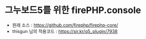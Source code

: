 # 그누보드5를 위한 firePHP.console

* 원래 소스 : https://github.com/firephp/firephp-core/
* thisgun 님의 적용코드 : https://sir.kr/g5_plugin/7938